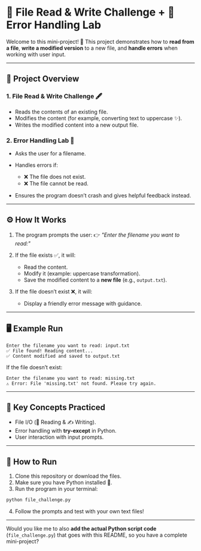 # 📝 File Read & Write Challenge + 🧪 Error Handling Lab

Welcome to this mini-project! 🚀
This project demonstrates how to **read from a file**, **write a modified version** to a new file, and **handle errors** when working with user input.

---

## 📂 Project Overview

### 1. **File Read & Write Challenge 🖋️**

* Reads the contents of an existing file.
* Modifies the content (for example, converting text to uppercase ✨).
* Writes the modified content into a new output file.

### 2. **Error Handling Lab 🧪**

* Asks the user for a filename.
* Handles errors if:

  * ❌ The file does not exist.
  * ❌ The file cannot be read.
* Ensures the program doesn’t crash and gives helpful feedback instead.

---

## ⚙️ How It Works

1. The program prompts the user:
   👉 *"Enter the filename you want to read:"*

2. If the file exists ✅, it will:

   * Read the content.
   * Modify it (example: uppercase transformation).
   * Save the modified content to a **new file** (e.g., `output.txt`).

3. If the file doesn’t exist ❌, it will:

   * Display a friendly error message with guidance.

---

## 🖥️ Example Run

```
Enter the filename you want to read: input.txt  
✅ File found! Reading content...  
✅ Content modified and saved to output.txt  
```

If the file doesn’t exist:

```
Enter the filename you want to read: missing.txt  
⚠️ Error: File 'missing.txt' not found. Please try again.
```

---

## 📜 Key Concepts Practiced

* File I/O (📖 Reading & ✍️ Writing).
* Error handling with **try-except** in Python.
* User interaction with input prompts.

---

## 🚀 How to Run

1. Clone this repository or download the files.
2. Make sure you have Python installed 🐍.
3. Run the program in your terminal:

```bash
python file_challenge.py
```

4. Follow the prompts and test with your own text files!

---


Would you like me to also **add the actual Python script code** (`file_challenge.py`) that goes with this README, so you have a complete mini-project?

